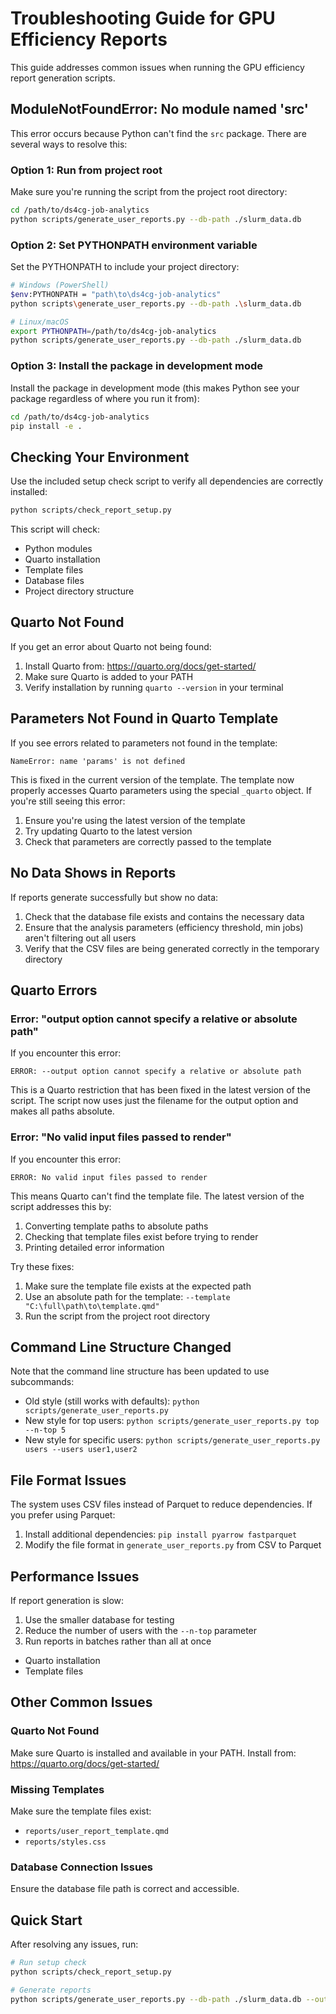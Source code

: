 # Troubleshooting Guide for GPU Efficiency Reports

This guide addresses common issues when running the GPU efficiency report generation scripts.

## ModuleNotFoundError: No module named 'src'

This error occurs because Python can't find the `src` package. There are several ways to resolve this:

### Option 1: Run from project root

Make sure you're running the script from the project root directory:

```bash
cd /path/to/ds4cg-job-analytics
python scripts/generate_user_reports.py --db-path ./slurm_data.db
```

### Option 2: Set PYTHONPATH environment variable

Set the PYTHONPATH to include your project directory:

```bash
# Windows (PowerShell)
$env:PYTHONPATH = "path\to\ds4cg-job-analytics"
python scripts\generate_user_reports.py --db-path .\slurm_data.db

# Linux/macOS
export PYTHONPATH=/path/to/ds4cg-job-analytics
python scripts/generate_user_reports.py --db-path ./slurm_data.db
```

### Option 3: Install the package in development mode

Install the package in development mode (this makes Python see your package regardless of where you run it from):

```bash
cd /path/to/ds4cg-job-analytics
pip install -e .
```

## Checking Your Environment

Use the included setup check script to verify all dependencies are correctly installed:

```bash
python scripts/check_report_setup.py
```

This script will check:
- Python modules
- Quarto installation
- Template files
- Database files
- Project directory structure

## Quarto Not Found

If you get an error about Quarto not being found:

1. Install Quarto from: https://quarto.org/docs/get-started/
2. Make sure Quarto is added to your PATH
3. Verify installation by running `quarto --version` in your terminal

## Parameters Not Found in Quarto Template

If you see errors related to parameters not found in the template:

```
NameError: name 'params' is not defined
```

This is fixed in the current version of the template. The template now properly accesses Quarto parameters using the special `_quarto` object. If you're still seeing this error:

1. Ensure you're using the latest version of the template
2. Try updating Quarto to the latest version
3. Check that parameters are correctly passed to the template

## No Data Shows in Reports

If reports generate successfully but show no data:

1. Check that the database file exists and contains the necessary data
2. Ensure that the analysis parameters (efficiency threshold, min jobs) aren't filtering out all users
3. Verify that the CSV files are being generated correctly in the temporary directory

## Quarto Errors

### Error: "output option cannot specify a relative or absolute path"

If you encounter this error:

```
ERROR: --output option cannot specify a relative or absolute path
```

This is a Quarto restriction that has been fixed in the latest version of the script. The script now uses just the filename for the output option and makes all paths absolute.

### Error: "No valid input files passed to render"

If you encounter this error:

```
ERROR: No valid input files passed to render
```

This means Quarto can't find the template file. The latest version of the script addresses this by:

1. Converting template paths to absolute paths
2. Checking that template files exist before trying to render
3. Printing detailed error information

Try these fixes:

1. Make sure the template file exists at the expected path
2. Use an absolute path for the template: `--template "C:\full\path\to\template.qmd"`
3. Run the script from the project root directory

## Command Line Structure Changed

Note that the command line structure has been updated to use subcommands:

- Old style (still works with defaults): `python scripts/generate_user_reports.py`
- New style for top users: `python scripts/generate_user_reports.py top --n-top 5`
- New style for specific users: `python scripts/generate_user_reports.py users --users user1,user2`

## File Format Issues

The system uses CSV files instead of Parquet to reduce dependencies. If you prefer using Parquet:

1. Install additional dependencies: `pip install pyarrow fastparquet`
2. Modify the file format in `generate_user_reports.py` from CSV to Parquet

## Performance Issues

If report generation is slow:

1. Use the smaller database for testing
2. Reduce the number of users with the `--n-top` parameter
3. Run reports in batches rather than all at once
- Quarto installation
- Template files

## Other Common Issues

### Quarto Not Found

Make sure Quarto is installed and available in your PATH. Install from: https://quarto.org/docs/get-started/

### Missing Templates

Make sure the template files exist:
- `reports/user_report_template.qmd`
- `reports/styles.css`

### Database Connection Issues

Ensure the database file path is correct and accessible.

## Quick Start

After resolving any issues, run:

```bash
# Run setup check
python scripts/check_report_setup.py

# Generate reports
python scripts/generate_user_reports.py --db-path ./slurm_data.db --output-dir ./reports/user_reports
```
